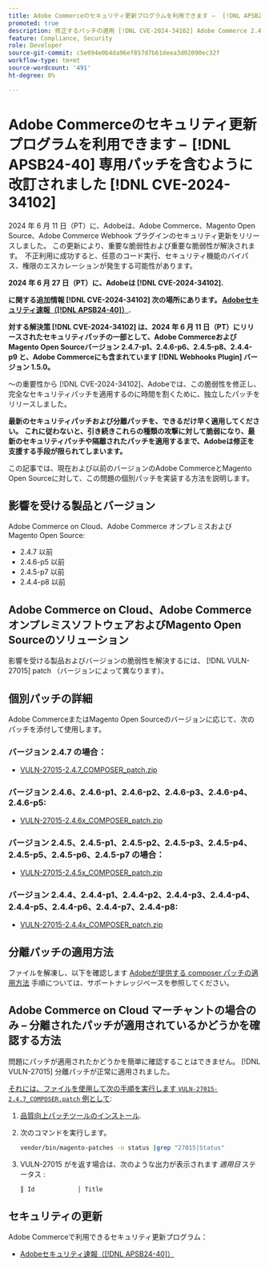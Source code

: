 ```yaml
---
title: Adobe Commerceのセキュリティ更新プログラムを利用できます –  [!DNL APSB24-40] 専用パッチを含むように改訂されました [!DNL CVE-2024-34102]
promoted: true
description: 修正するパッチの適用 [!DNL CVE-2024-34102] Adobe Commerce 2.4.4-p8、2.4.5-p7、2.4.6-p5、2.4.7 以前のバージョンの場合。
feature: Compliance, Security
role: Developer
source-git-commit: c5e094e0b4da96ef857d7b61deea3d02090ec32f
workflow-type: tm+mt
source-wordcount: '491'
ht-degree: 0%

---
```


# Adobe Commerceのセキュリティ更新プログラムを利用できます –  [!DNL APSB24-40] 専用パッチを含むように改訂されました [!DNL CVE-2024-34102]

2024 年 6 月 11 日（PT）に、Adobeは、Adobe Commerce、Magento Open Source、Adobe Commerce Webhook プラグインのセキュリティ更新をリリースしました。 この更新により、重要な脆弱性および重要な脆弱性が解決されます。  不正利用に成功すると、任意のコード実行、セキュリティ機能のバイパス、権限のエスカレーションが発生する可能性があります。

**2024 年 6 月 27 日（PT）に、Adobeは [!DNL CVE-2024-34102].**

**に関する追加情報 [!DNL CVE-2024-34102] 次の場所にあります。 [Adobeセキュリティ速報（[!DNL APSB24-40]）](https://helpx.adobe.com/security/products/magento/apsb24-40.html).**

**対する解決策 [!DNL CVE-2024-34102] は、2024 年 6 月 11 日（PT）にリリースされたセキュリティパッチの一部として、Adobe CommerceおよびMagento Open Sourceバージョン 2.4.7-p1、2.4.6-p6、2.4.5-p8、2.4.4-p9 と、Adobe Commerceにも含まれています [!DNL Webhooks Plugin] バージョン 1.5.0。**

～の重要性から [!DNL CVE-2024-34102]、Adobeでは、この脆弱性を修正し、完全なセキュリティパッチを適用するのに時間を割くために、独立したパッチをリリースしました。

**最新のセキュリティパッチおよび分離パッチを、できるだけ早く適用してください。**
**これに従わないと、引き続きこれらの種類の攻撃に対して脆弱になり、最新のセキュリティパッチや隔離されたパッチを適用するまで、Adobeは修正を支援する手段が限られてしまいます。**<br>

この記事では、現在および以前のバージョンのAdobe CommerceとMagento Open Sourceに対して、この問題の個別パッチを実装する方法を説明します。

## 影響を受ける製品とバージョン

Adobe Commerce on Cloud、Adobe Commerce オンプレミスおよびMagento Open Source:

* 2.4.7 以前
* 2.4.6-p5 以前
* 2.4.5-p7 以前
* 2.4.4-p8 以前

## Adobe Commerce on Cloud、Adobe Commerce オンプレミスソフトウェアおよびMagento Open Sourceのソリューション

影響を受ける製品およびバージョンの脆弱性を解決するには、 [!DNL VULN-27015] patch （バージョンによって異なります）。

## 個別パッチの詳細

Adobe CommerceまたはMagento Open Sourceのバージョンに応じて、次のパッチを添付して使用します。

### バージョン 2.4.7 の場合：

* [VULN-27015-2.4.7_COMPOSER_patch.zip](assets/VULN-27015-2.4.7_COMPOSER_patch.zip)

### バージョン 2.4.6、2.4.6-p1、2.4.6-p2、2.4.6-p3、2.4.6-p4、2.4.6-p5:

* [VULN-27015-2.4.6x_COMPOSER_patch.zip](assets/VULN-27015-2.4.6x_COMPOSER_patch.zip)

### バージョン 2.4.5、2.4.5-p1、2.4.5-p2、2.4.5-p3、2.4.5-p4、2.4.5-p5、2.4.5-p6、2.4.5-p7 の場合：

* [VULN-27015-2.4.5x_COMPOSER_patch.zip](assets/VULN-27015-2.4.5x_COMPOSER_patch.zip)

### バージョン 2.4.4、2.4.4-p1、2.4.4-p2、2.4.4-p3、2.4.4-p4、2.4.4-p5、2.4.4-p6、2.4.4-p7、2.4.4-p8:

* [VULN-27015-2.4.4x_COMPOSER_patch.zip](assets/VULN-27015-2.4.4x_COMPOSER_patch.zip)


## 分離パッチの適用方法

ファイルを解凍し、以下を確認します [Adobeが提供する composer パッチの適用方法](https://experienceleague.adobe.com/docs/commerce-knowledge-base/kb/how-to/how-to-apply-a-composer-patch-provided-by-magento.html) 手順については、サポートナレッジベースを参照してください。

## Adobe Commerce on Cloud マーチャントの場合のみ – 分離されたパッチが適用されているかどうかを確認する方法

問題にパッチが適用されたかどうかを簡単に確認することはできません。 [!DNL VULN-27015] 分離パッチが正常に適用されました。

<u>それには、ファイルを使用して次の手順を実行します `VULN-27015-2.4.7_COMPOSER.patch` 例として</u>:

1. [品質向上パッチツールのインストール](https://experienceleague.adobe.com/docs/commerce-operations/tools/quality-patches-tool/usage.html).
1. 次のコマンドを実行します。

   ```bash
   vendor/bin/magento-patches -n status |grep "27015|Status"
   ```

1. VULN-27015 がを返す場合は、次のような出力が表示されます *適用日* ステータス :

   ```bash
   ║ Id            │ Title                                                        │ Category        │ Origin                 │ Status      │ Details                                          ║ ║ N/A           │ ../m2-hotfixes/VULN-27015-2.4.7_COMPOSER_patch.patch      │ Other           │ Local                  │ Applied     │ Patch type: Custom                                
   ```

## セキュリティの更新

Adobe Commerceで利用できるセキュリティ更新プログラム：

* [Adobeセキュリティ速報（[!DNL APSB24-40]）](https://helpx.adobe.com/security/products/magento/apsb24-40.html)
